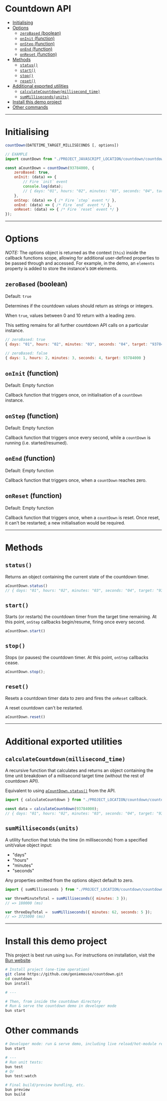 # Countdown API <!-- omit in toc -->

- [Initialising](#initialising)
- [Options](#options)
	- [`zeroBased` (boolean)](#zerobased-boolean)
	- [`onInit` (function)](#oninit-function)
	- [`onStep` (function)](#onstep-function)
	- [`onEnd` (function)](#onend-function)
	- [`onReset` (function)](#onreset-function)
- [Methods](#methods)
	- [`status()`](#status)
	- [`start()`](#start)
	- [`stop()`](#stop)
	- [`reset()`](#reset)
- [Additional exported utilities](#additional-exported-utilities)
	- [`calculateCountdown(millisecond_time)`](#calculatecountdownmillisecond_time)
	- [`sumMilliseconds(units)`](#summillisecondsunits)
- [Install this demo project](#install-this-demo-project)
- [Other commands](#other-commands)

---

# Initialising

```javascript
countDown(DATETIME_TARGET_MILLISECONDS [, options])

// EXAMPLE
import countDown from "./PROJECT_JAVASCRIPT_LOCATION/countdown/countdown.js";

const aCountDown = countDown(93784000, {
    zeroBased: true,
    onInit: (data) => {
        // Fire `init` event
        console.log(data);
        // { days: "01", hours: "02", minutes: "03", seconds: "04", target: "93784000" }
    },
    onStep: (data) => { /* Fire `step` event */ },
    onEnd: (data) => { /* Fire `end` event */ },
    onReset: (data) => { /* Fire `reset` event */ }
});
```

---

# Options

_NOTE:_ The options object is returned as the context (`this`) inside the callback functions scope, allowing for additional user-defined properties to be passed through and accessed. For example, in the demo, an `elements` property is added to store the instance's `DOM` elements.

## `zeroBased` (boolean)

Default: `true`

Determines if the countdown values should return as strings or integers.

When `true`, values between 0 and 10 return with a leading zero.

This setting remains for all further countdown API calls on a particular instance.

```javascript
// zeroBased: true
{ days: "01", hours: "02", minutes: "03", seconds: "04", target: "93784000" }

// zeroBased: false
{ days: 1, hours: 2, minutes: 3, seconds: 4, target: 93784000 }
```

## `onInit` (function)

Default: Empty function

Callback function that triggers once, on initialisation of a `countDown` instance.

## `onStep` (function)

Default: Empty function

Callback function that triggers once every second, while a `countDown` is running (i.e. started/resumed).

## `onEnd` (function)

Default: Empty function

Callback function that triggers once, when a `countDown` reaches zero.

## `onReset` (function)

Default: Empty function

Callback function that triggers once, when a `countDown` is reset. Once reset, it can't be restarted; a new initialisation would be required.

---

# Methods

## `status()`

Returns an object containing the current state of the countdown timer.

```javascript
aCountDown.status()
// { days: "01", hours: "02", minutes: "03", seconds: "04", target: "93784000" }
```

## `start()`

Starts (or restarts) the countdown timer from the target time remaining. At this point, `onStep` callbacks begin/resume, firing once every second.

```javascript
aCountDown.start()
```

## `stop()`

Stops (or pauses) the countdown timer. At this point, `onStep` callbacks cease.

```javascript
aCountDown.stop();
```

## `reset()`

Resets a countdown timer data to zero and fires the `onReset` callback.

A reset countdown can't be restarted.

```javascript
aCountDown.reset()
```

---

# Additional exported utilities

## `calculateCountdown(millisecond_time)`

A recursive function that calculates and returns an object containing the time unit breakdown of a millisecond target time (without the rest of countdown API).

Equivalent to using [`aCountDown.status()`](#status) from the API.

```javascript
import { calculateCountdown } from "./PROJECT_LOCATION/countdown/countdown.js";

const data = calculateCountdown(93784000);
// { days: "01", hours: "02", minutes: "03", seconds: "04", target: "93784000" }
```

## `sumMilliseconds(units)`

A utility function that totals the time (in milliseconds) from a specified 
unit/value object input:

-   "days"
-   "hours"
-   "minutes"
-   "seconds"

Any properties omitted from the options object default to zero.

```javascript
import { sumMilliseconds } from "./PROJECT_LOCATION/countdown/countdown.js";

var threeMinuteTotal = sumMilliseconds({ minutes: 3 });
// => 180000 (ms)

var threeDayTotal =  sumMilliseconds({ minutes: 62, seconds: 5 });
// => 3725000 (ms)
```

---

# Install this demo project

This project is best run using `bun`. For instructions on installation, visit the [Bun website](https://bun.sh/).

```bash
# Install project (one-time operation)
git clone https://github.com/geniemouse/countdown.git
cd countdown
bun install

# ---

# Then, from inside the countdown directory
# Run & serve the countdown demo in developer mode
bun start
```

# Other commands

```bash
# Developer mode: run & serve demo, including live reload/hot-module replacement
bun start

# ---
# Run unit tests:
bun test
# Or
bun test:watch

# Final build/preview bundling, etc.
bun preview
bun build
```
